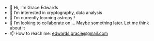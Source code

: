 - 👋 Hi, I’m Grace Edwards
- 👀 I’m interested in cryptography, data analysis
- 🌱 I’m currently learning astropy !
- 💞️ I’m looking to collaborate on ... Maybe something later. Let me think about it
- 📫 How to reach me: edwards.gracie@gmail.com

<!---
gragwards/gragwards is a ✨ special ✨ repository because its `README.md` (this file) appears on your GitHub profile.
You can click the Preview link to take a look at your changes.
--->
